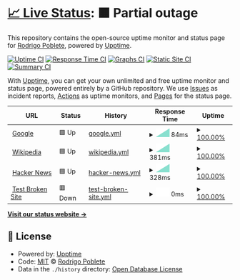 # [📈 Live Status](https://demo.upptime.js.org): <!--live status--> **🟧 Partial outage**

This repository contains the open-source uptime monitor and status page for [Rodrigo Poblete](https://demo.upptime.js.org), powered by [Upptime](https://github.com/upptime/upptime).

[![Uptime CI](https://github.com/rodrigoDev0n/upptime/workflows/Uptime%20CI/badge.svg)](https://github.com/rodrigoDev0n/upptime/actions?query=workflow%3A%22Uptime+CI%22)
[![Response Time CI](https://github.com/rodrigoDev0n/upptime/workflows/Response%20Time%20CI/badge.svg)](https://github.com/rodrigoDev0n/upptime/actions?query=workflow%3A%22Response+Time+CI%22)
[![Graphs CI](https://github.com/rodrigoDev0n/upptime/workflows/Graphs%20CI/badge.svg)](https://github.com/rodrigoDev0n/upptime/actions?query=workflow%3A%22Graphs+CI%22)
[![Static Site CI](https://github.com/rodrigoDev0n/upptime/workflows/Static%20Site%20CI/badge.svg)](https://github.com/rodrigoDev0n/upptime/actions?query=workflow%3A%22Static+Site+CI%22)
[![Summary CI](https://github.com/rodrigoDev0n/upptime/workflows/Summary%20CI/badge.svg)](https://github.com/rodrigoDev0n/upptime/actions?query=workflow%3A%22Summary+CI%22)

With [Upptime](https://upptime.js.org), you can get your own unlimited and free uptime monitor and status page, powered entirely by a GitHub repository. We use [Issues](https://github.com/rodrigoDev0n/upptime/issues) as incident reports, [Actions](https://github.com/rodrigoDev0n/upptime/actions) as uptime monitors, and [Pages](https://demo.upptime.js.org) for the status page.

<!--start: status pages-->
<!-- This summary is generated by Upptime (https://github.com/upptime/upptime) -->
<!-- Do not edit this manually, your changes will be overwritten -->
<!-- prettier-ignore -->
| URL | Status | History | Response Time | Uptime |
| --- | ------ | ------- | ------------- | ------ |
| <img alt="" src="https://icons.duckduckgo.com/ip3/www.google.com.ico" height="13"> [Google](https://www.google.com) | 🟩 Up | [google.yml](https://github.com/rodrigoDev0n/upptime/commits/HEAD/history/google.yml) | <details><summary><img alt="Response time graph" src="./graphs/google/response-time-week.png" height="20"> 84ms</summary><br><a href="https://rodrigoDev0n.github.io/upptime/history/google"><img alt="Response time 84" src="https://img.shields.io/endpoint?url=https%3A%2F%2Fraw.githubusercontent.com%2FrodrigoDev0n%2Fupptime%2FHEAD%2Fapi%2Fgoogle%2Fresponse-time.json"></a><br><a href="https://rodrigoDev0n.github.io/upptime/history/google"><img alt="24-hour response time 84" src="https://img.shields.io/endpoint?url=https%3A%2F%2Fraw.githubusercontent.com%2FrodrigoDev0n%2Fupptime%2FHEAD%2Fapi%2Fgoogle%2Fresponse-time-day.json"></a><br><a href="https://rodrigoDev0n.github.io/upptime/history/google"><img alt="7-day response time 84" src="https://img.shields.io/endpoint?url=https%3A%2F%2Fraw.githubusercontent.com%2FrodrigoDev0n%2Fupptime%2FHEAD%2Fapi%2Fgoogle%2Fresponse-time-week.json"></a><br><a href="https://rodrigoDev0n.github.io/upptime/history/google"><img alt="30-day response time 84" src="https://img.shields.io/endpoint?url=https%3A%2F%2Fraw.githubusercontent.com%2FrodrigoDev0n%2Fupptime%2FHEAD%2Fapi%2Fgoogle%2Fresponse-time-month.json"></a><br><a href="https://rodrigoDev0n.github.io/upptime/history/google"><img alt="1-year response time 84" src="https://img.shields.io/endpoint?url=https%3A%2F%2Fraw.githubusercontent.com%2FrodrigoDev0n%2Fupptime%2FHEAD%2Fapi%2Fgoogle%2Fresponse-time-year.json"></a></details> | <details><summary><a href="https://rodrigoDev0n.github.io/upptime/history/google">100.00%</a></summary><a href="https://rodrigoDev0n.github.io/upptime/history/google"><img alt="All-time uptime 100.00%" src="https://img.shields.io/endpoint?url=https%3A%2F%2Fraw.githubusercontent.com%2FrodrigoDev0n%2Fupptime%2FHEAD%2Fapi%2Fgoogle%2Fuptime.json"></a><br><a href="https://rodrigoDev0n.github.io/upptime/history/google"><img alt="24-hour uptime 100.00%" src="https://img.shields.io/endpoint?url=https%3A%2F%2Fraw.githubusercontent.com%2FrodrigoDev0n%2Fupptime%2FHEAD%2Fapi%2Fgoogle%2Fuptime-day.json"></a><br><a href="https://rodrigoDev0n.github.io/upptime/history/google"><img alt="7-day uptime 100.00%" src="https://img.shields.io/endpoint?url=https%3A%2F%2Fraw.githubusercontent.com%2FrodrigoDev0n%2Fupptime%2FHEAD%2Fapi%2Fgoogle%2Fuptime-week.json"></a><br><a href="https://rodrigoDev0n.github.io/upptime/history/google"><img alt="30-day uptime 100.00%" src="https://img.shields.io/endpoint?url=https%3A%2F%2Fraw.githubusercontent.com%2FrodrigoDev0n%2Fupptime%2FHEAD%2Fapi%2Fgoogle%2Fuptime-month.json"></a><br><a href="https://rodrigoDev0n.github.io/upptime/history/google"><img alt="1-year uptime 100.00%" src="https://img.shields.io/endpoint?url=https%3A%2F%2Fraw.githubusercontent.com%2FrodrigoDev0n%2Fupptime%2FHEAD%2Fapi%2Fgoogle%2Fuptime-year.json"></a></details>
| <img alt="" src="https://icons.duckduckgo.com/ip3/en.wikipedia.org.ico" height="13"> [Wikipedia](https://en.wikipedia.org) | 🟩 Up | [wikipedia.yml](https://github.com/rodrigoDev0n/upptime/commits/HEAD/history/wikipedia.yml) | <details><summary><img alt="Response time graph" src="./graphs/wikipedia/response-time-week.png" height="20"> 381ms</summary><br><a href="https://rodrigoDev0n.github.io/upptime/history/wikipedia"><img alt="Response time 381" src="https://img.shields.io/endpoint?url=https%3A%2F%2Fraw.githubusercontent.com%2FrodrigoDev0n%2Fupptime%2FHEAD%2Fapi%2Fwikipedia%2Fresponse-time.json"></a><br><a href="https://rodrigoDev0n.github.io/upptime/history/wikipedia"><img alt="24-hour response time 381" src="https://img.shields.io/endpoint?url=https%3A%2F%2Fraw.githubusercontent.com%2FrodrigoDev0n%2Fupptime%2FHEAD%2Fapi%2Fwikipedia%2Fresponse-time-day.json"></a><br><a href="https://rodrigoDev0n.github.io/upptime/history/wikipedia"><img alt="7-day response time 381" src="https://img.shields.io/endpoint?url=https%3A%2F%2Fraw.githubusercontent.com%2FrodrigoDev0n%2Fupptime%2FHEAD%2Fapi%2Fwikipedia%2Fresponse-time-week.json"></a><br><a href="https://rodrigoDev0n.github.io/upptime/history/wikipedia"><img alt="30-day response time 381" src="https://img.shields.io/endpoint?url=https%3A%2F%2Fraw.githubusercontent.com%2FrodrigoDev0n%2Fupptime%2FHEAD%2Fapi%2Fwikipedia%2Fresponse-time-month.json"></a><br><a href="https://rodrigoDev0n.github.io/upptime/history/wikipedia"><img alt="1-year response time 381" src="https://img.shields.io/endpoint?url=https%3A%2F%2Fraw.githubusercontent.com%2FrodrigoDev0n%2Fupptime%2FHEAD%2Fapi%2Fwikipedia%2Fresponse-time-year.json"></a></details> | <details><summary><a href="https://rodrigoDev0n.github.io/upptime/history/wikipedia">100.00%</a></summary><a href="https://rodrigoDev0n.github.io/upptime/history/wikipedia"><img alt="All-time uptime 100.00%" src="https://img.shields.io/endpoint?url=https%3A%2F%2Fraw.githubusercontent.com%2FrodrigoDev0n%2Fupptime%2FHEAD%2Fapi%2Fwikipedia%2Fuptime.json"></a><br><a href="https://rodrigoDev0n.github.io/upptime/history/wikipedia"><img alt="24-hour uptime 100.00%" src="https://img.shields.io/endpoint?url=https%3A%2F%2Fraw.githubusercontent.com%2FrodrigoDev0n%2Fupptime%2FHEAD%2Fapi%2Fwikipedia%2Fuptime-day.json"></a><br><a href="https://rodrigoDev0n.github.io/upptime/history/wikipedia"><img alt="7-day uptime 100.00%" src="https://img.shields.io/endpoint?url=https%3A%2F%2Fraw.githubusercontent.com%2FrodrigoDev0n%2Fupptime%2FHEAD%2Fapi%2Fwikipedia%2Fuptime-week.json"></a><br><a href="https://rodrigoDev0n.github.io/upptime/history/wikipedia"><img alt="30-day uptime 100.00%" src="https://img.shields.io/endpoint?url=https%3A%2F%2Fraw.githubusercontent.com%2FrodrigoDev0n%2Fupptime%2FHEAD%2Fapi%2Fwikipedia%2Fuptime-month.json"></a><br><a href="https://rodrigoDev0n.github.io/upptime/history/wikipedia"><img alt="1-year uptime 100.00%" src="https://img.shields.io/endpoint?url=https%3A%2F%2Fraw.githubusercontent.com%2FrodrigoDev0n%2Fupptime%2FHEAD%2Fapi%2Fwikipedia%2Fuptime-year.json"></a></details>
| <img alt="" src="https://icons.duckduckgo.com/ip3/news.ycombinator.com.ico" height="13"> [Hacker News](https://news.ycombinator.com) | 🟩 Up | [hacker-news.yml](https://github.com/rodrigoDev0n/upptime/commits/HEAD/history/hacker-news.yml) | <details><summary><img alt="Response time graph" src="./graphs/hacker-news/response-time-week.png" height="20"> 328ms</summary><br><a href="https://rodrigoDev0n.github.io/upptime/history/hacker-news"><img alt="Response time 328" src="https://img.shields.io/endpoint?url=https%3A%2F%2Fraw.githubusercontent.com%2FrodrigoDev0n%2Fupptime%2FHEAD%2Fapi%2Fhacker-news%2Fresponse-time.json"></a><br><a href="https://rodrigoDev0n.github.io/upptime/history/hacker-news"><img alt="24-hour response time 328" src="https://img.shields.io/endpoint?url=https%3A%2F%2Fraw.githubusercontent.com%2FrodrigoDev0n%2Fupptime%2FHEAD%2Fapi%2Fhacker-news%2Fresponse-time-day.json"></a><br><a href="https://rodrigoDev0n.github.io/upptime/history/hacker-news"><img alt="7-day response time 328" src="https://img.shields.io/endpoint?url=https%3A%2F%2Fraw.githubusercontent.com%2FrodrigoDev0n%2Fupptime%2FHEAD%2Fapi%2Fhacker-news%2Fresponse-time-week.json"></a><br><a href="https://rodrigoDev0n.github.io/upptime/history/hacker-news"><img alt="30-day response time 328" src="https://img.shields.io/endpoint?url=https%3A%2F%2Fraw.githubusercontent.com%2FrodrigoDev0n%2Fupptime%2FHEAD%2Fapi%2Fhacker-news%2Fresponse-time-month.json"></a><br><a href="https://rodrigoDev0n.github.io/upptime/history/hacker-news"><img alt="1-year response time 328" src="https://img.shields.io/endpoint?url=https%3A%2F%2Fraw.githubusercontent.com%2FrodrigoDev0n%2Fupptime%2FHEAD%2Fapi%2Fhacker-news%2Fresponse-time-year.json"></a></details> | <details><summary><a href="https://rodrigoDev0n.github.io/upptime/history/hacker-news">100.00%</a></summary><a href="https://rodrigoDev0n.github.io/upptime/history/hacker-news"><img alt="All-time uptime 100.00%" src="https://img.shields.io/endpoint?url=https%3A%2F%2Fraw.githubusercontent.com%2FrodrigoDev0n%2Fupptime%2FHEAD%2Fapi%2Fhacker-news%2Fuptime.json"></a><br><a href="https://rodrigoDev0n.github.io/upptime/history/hacker-news"><img alt="24-hour uptime 100.00%" src="https://img.shields.io/endpoint?url=https%3A%2F%2Fraw.githubusercontent.com%2FrodrigoDev0n%2Fupptime%2FHEAD%2Fapi%2Fhacker-news%2Fuptime-day.json"></a><br><a href="https://rodrigoDev0n.github.io/upptime/history/hacker-news"><img alt="7-day uptime 100.00%" src="https://img.shields.io/endpoint?url=https%3A%2F%2Fraw.githubusercontent.com%2FrodrigoDev0n%2Fupptime%2FHEAD%2Fapi%2Fhacker-news%2Fuptime-week.json"></a><br><a href="https://rodrigoDev0n.github.io/upptime/history/hacker-news"><img alt="30-day uptime 100.00%" src="https://img.shields.io/endpoint?url=https%3A%2F%2Fraw.githubusercontent.com%2FrodrigoDev0n%2Fupptime%2FHEAD%2Fapi%2Fhacker-news%2Fuptime-month.json"></a><br><a href="https://rodrigoDev0n.github.io/upptime/history/hacker-news"><img alt="1-year uptime 100.00%" src="https://img.shields.io/endpoint?url=https%3A%2F%2Fraw.githubusercontent.com%2FrodrigoDev0n%2Fupptime%2FHEAD%2Fapi%2Fhacker-news%2Fuptime-year.json"></a></details>
| <img alt="" src="https://icons.duckduckgo.com/ip3/thissitedoesnotexist.koj.co.ico" height="13"> [Test Broken Site](https://thissitedoesnotexist.koj.co) | 🟥 Down | [test-broken-site.yml](https://github.com/rodrigoDev0n/upptime/commits/HEAD/history/test-broken-site.yml) | <details><summary><img alt="Response time graph" src="./graphs/test-broken-site/response-time-week.png" height="20"> 0ms</summary><br><a href="https://rodrigoDev0n.github.io/upptime/history/test-broken-site"><img alt="Response time 0" src="https://img.shields.io/endpoint?url=https%3A%2F%2Fraw.githubusercontent.com%2FrodrigoDev0n%2Fupptime%2FHEAD%2Fapi%2Ftest-broken-site%2Fresponse-time.json"></a><br><a href="https://rodrigoDev0n.github.io/upptime/history/test-broken-site"><img alt="24-hour response time 0" src="https://img.shields.io/endpoint?url=https%3A%2F%2Fraw.githubusercontent.com%2FrodrigoDev0n%2Fupptime%2FHEAD%2Fapi%2Ftest-broken-site%2Fresponse-time-day.json"></a><br><a href="https://rodrigoDev0n.github.io/upptime/history/test-broken-site"><img alt="7-day response time 0" src="https://img.shields.io/endpoint?url=https%3A%2F%2Fraw.githubusercontent.com%2FrodrigoDev0n%2Fupptime%2FHEAD%2Fapi%2Ftest-broken-site%2Fresponse-time-week.json"></a><br><a href="https://rodrigoDev0n.github.io/upptime/history/test-broken-site"><img alt="30-day response time 0" src="https://img.shields.io/endpoint?url=https%3A%2F%2Fraw.githubusercontent.com%2FrodrigoDev0n%2Fupptime%2FHEAD%2Fapi%2Ftest-broken-site%2Fresponse-time-month.json"></a><br><a href="https://rodrigoDev0n.github.io/upptime/history/test-broken-site"><img alt="1-year response time 0" src="https://img.shields.io/endpoint?url=https%3A%2F%2Fraw.githubusercontent.com%2FrodrigoDev0n%2Fupptime%2FHEAD%2Fapi%2Ftest-broken-site%2Fresponse-time-year.json"></a></details> | <details><summary><a href="https://rodrigoDev0n.github.io/upptime/history/test-broken-site">100.00%</a></summary><a href="https://rodrigoDev0n.github.io/upptime/history/test-broken-site"><img alt="All-time uptime 100.00%" src="https://img.shields.io/endpoint?url=https%3A%2F%2Fraw.githubusercontent.com%2FrodrigoDev0n%2Fupptime%2FHEAD%2Fapi%2Ftest-broken-site%2Fuptime.json"></a><br><a href="https://rodrigoDev0n.github.io/upptime/history/test-broken-site"><img alt="24-hour uptime 100.00%" src="https://img.shields.io/endpoint?url=https%3A%2F%2Fraw.githubusercontent.com%2FrodrigoDev0n%2Fupptime%2FHEAD%2Fapi%2Ftest-broken-site%2Fuptime-day.json"></a><br><a href="https://rodrigoDev0n.github.io/upptime/history/test-broken-site"><img alt="7-day uptime 100.00%" src="https://img.shields.io/endpoint?url=https%3A%2F%2Fraw.githubusercontent.com%2FrodrigoDev0n%2Fupptime%2FHEAD%2Fapi%2Ftest-broken-site%2Fuptime-week.json"></a><br><a href="https://rodrigoDev0n.github.io/upptime/history/test-broken-site"><img alt="30-day uptime 100.00%" src="https://img.shields.io/endpoint?url=https%3A%2F%2Fraw.githubusercontent.com%2FrodrigoDev0n%2Fupptime%2FHEAD%2Fapi%2Ftest-broken-site%2Fuptime-month.json"></a><br><a href="https://rodrigoDev0n.github.io/upptime/history/test-broken-site"><img alt="1-year uptime 100.00%" src="https://img.shields.io/endpoint?url=https%3A%2F%2Fraw.githubusercontent.com%2FrodrigoDev0n%2Fupptime%2FHEAD%2Fapi%2Ftest-broken-site%2Fuptime-year.json"></a></details>

<!--end: status pages-->

[**Visit our status website →**](https://demo.upptime.js.org)

## 📄 License

- Powered by: [Upptime](https://github.com/upptime/upptime)
- Code: [MIT](./LICENSE) © [Rodrigo Poblete](https://demo.upptime.js.org)
- Data in the `./history` directory: [Open Database License](https://opendatacommons.org/licenses/odbl/1-0/)

